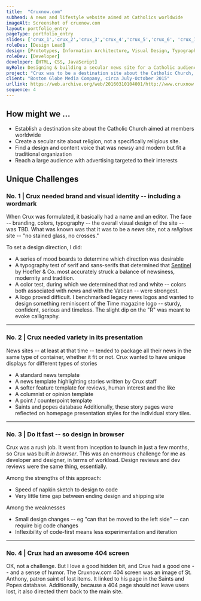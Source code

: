 ```yaml
---
title:  "Cruxnow.com"
subhead: A news and lifestyle website aimed at Catholics worldwide
imageAlt: Screenshot of cruxnow.com
layout: portfolio_entry
pageType: portfolio_entry
slides: ['crux_1','crux_2','crux_3','crux_4','crux_5','crux_6', 'crux_7','crux_8', 'crux_9', 'crux_10', 'crux_11', 'crux_12', 'crux_13']
roleDes: [Design Lead]
design: [Prototypes, Information Architecture, Visual Design, Typography, Branding, Logo Design]
roleDev: [Developer]
developer: [HTML, CSS, JavaScript]
myRole: Designing & building a secular news site for a Catholic audience
project: "Crux was to be a destination site about the Catholic Church, with news, advice and lifestyle features aimed at members in the United States and elsewhere. It was a green-field project. I served as design lead, front-end developer, visual designer and more, essentially crafting the brand identity as well as the site itself."
client: "Boston Globe Media Company, circa July-October 2015"
urllink: https://web.archive.org/web/20160310104001/http://www.cruxnow.com/
sequence: 4
---
```

## How might we ...
* Establish a destination site about the Catholic Church aimed at members worldwide
* Create a secular site about religion, not a specifically religious site. 
* Find a design and content voice that was newsy and modern but fit a traditional organization
* Reach a large audience with advertising targeted to their interests

## Unique Challenges 

### No. 1 | Crux needed brand and visual identity -- including a wordmark

When Crux was formulated, it basically had a name and an editor. The face -- branding, colors, typography -- the overall visual design of the site -- was TBD. What was known was that it was to be a *news* site, not a *religious* site -- "no stained glass, no crosses." 

To set a design direction, I did:
* A series of mood boards to determine which direction was desirable
* A typography test of serif and sans-serifs that determined that [Sentinel][1] by Hoefler & Co. most accurately struck a balance of newsiness, modernity and tradition.
*  A color test, during which we determined that red and white -- colors both associated with news and with the Vatican -- were strongest.
* A logo proved difficult. I benchmarked legacy news logos and wanted to design something reminiscent of the Time magazine logo -- sturdy, confident, serious and timeless. The slight dip on the "R" was meant to evoke calligraphy. 

___

### No. 2 | Crux needed variety in its presentation

News sites -- at least at that time -- tended to package all their news in the same type of container, whether it fit or not. Crux wanted to have unique displays for different types of stories
* A standard news template
* A news template highlighting stories written by Crux staff
* A softer feature template for reviews, human interest and the like
* A columnist or opinion template
* A point / counterpoint template
* Saints and popes database
Additionally, these story pages were reflected on homepage presentation styles for the individual story tiles. 

____

### No. 3 | Do it fast -- so design in browser

Crux was a rush job. It went from inception to launch in just a few months, so Crux was built *in browser*. This was an enormous challenge for me as developer and designer, in terms of workload. Design reviews and dev reviews were the same thing, essentially. 

Among the strengths of this approach:
* Speed of napkin sketch to design to code
* Very little time gap between ending design and shipping site

Among the weaknesses
* Small design changes -- eg "can that be moved to the left side" -- can require big code changes
* Inflexibility of code-first means less experimentation and iteration

___

### No. 4 | Crux had an awesome 404 screen
OK, not a challenge. But I love a good hidden bit, and Crux had a good one -- and a sense of humor. The Cruxnow.com 404 screen was an image of St. Anthony, patron saint of lost items. It linked to his page in the Saints and Popes database. Additionally, because a 404 page should not leave users lost, it also directed them back to the main site. 

[1]: https://jonathanhoefler.com/typefaces#sentinel